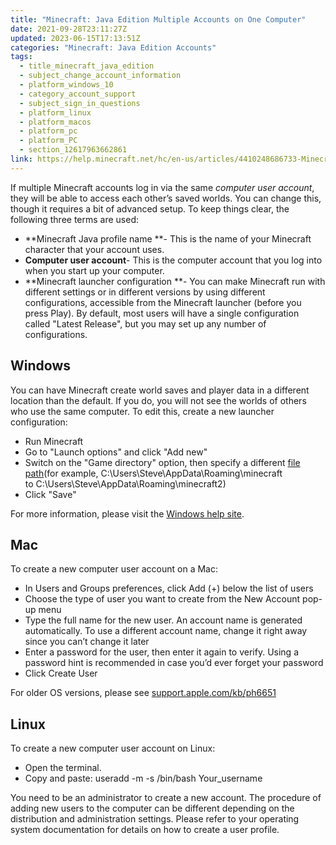 ```yaml
---
title: "Minecraft: Java Edition Multiple Accounts on One Computer"
date: 2021-09-28T23:11:27Z
updated: 2023-06-15T17:13:51Z
categories: "Minecraft: Java Edition Accounts"
tags:
  - title_minecraft_java_edition
  - subject_change_account_information
  - platform_windows_10
  - category_account_support
  - subject_sign_in_questions
  - platform_linux
  - platform_macos
  - platform_pc
  - platform_PC
  - section_12617963662861
link: https://help.minecraft.net/hc/en-us/articles/4410248686733-Minecraft-Java-Edition-Multiple-Accounts-on-One-Computer
---
```


If multiple Minecraft accounts log in via the same *computer user account*, they will be able to access each other’s saved worlds. You can change this, though it requires a bit of advanced setup. To keep things clear, the following three terms are used:

- **Minecraft Java profile name **- This is the name of your Minecraft character that your account uses.
- **Computer user account**- This is the computer account that you log into when you start up your computer.
- **Minecraft launcher configuration **- You can make Minecraft run with different settings or in different versions by using different configurations, accessible from the Minecraft launcher (before you press Play). By default, most users will have a single configuration called "Latest Release", but you may set up any number of configurations.

## Windows

You can have Minecraft create world saves and player data in a different location than the default. If you do, you will not see the worlds of others who use the same computer. To edit this, create a new launcher configuration:

- Run Minecraft
- Go to "Launch options" and click "Add new"
- Switch on the "Game directory" option, then specify a different [file path](../Minecraft-Java-Edition-Technical/Managing-Data-and-Game-Storage-in-Minecraft-Java-Edition.md)(for example, C:\Users\Steve\AppData\Roaming\\minecraft to C:\Users\Steve\AppData\Roaming\\minecraft2)
- Click "Save"

For more information, please visit the [Windows help site](https://support.microsoft.com/help/4026923/windows-10-create-a-local-user-or-administrator-account). 

## Mac

To create a new computer user account on a Mac:

- In Users and Groups preferences, click Add (+) below the list of users
- Choose the type of user you want to create from the New Account pop-up menu
- Type the full name for the new user. An account name is generated automatically. To use a different account name, change it right away since you can’t change it later
- Enter a password for the user, then enter it again to verify. Using a password hint is recommended in case you’d ever forget your password
- Click Create User

For older OS versions, please see [support.apple.com/kb/ph6651](https://support.apple.com/kb/ph6651)

## Linux

To create a new computer user account on Linux:

- Open the terminal.
- Copy and paste: useradd -m -s /bin/bash Your_username

You need to be an administrator to create a new account. The procedure of adding new users to the computer can be different depending on the distribution and administration settings. Please refer to your operating system documentation for details on how to create a user profile.
